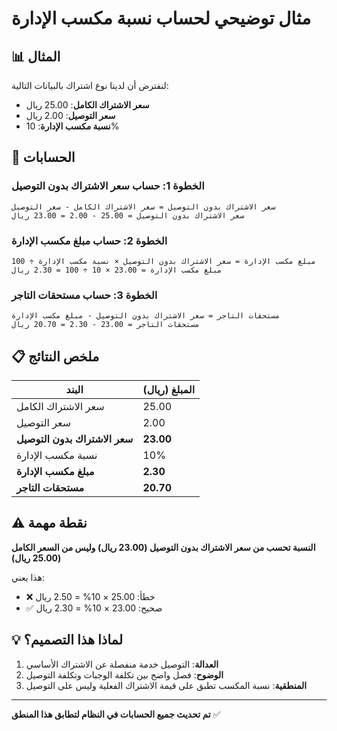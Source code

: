 # مثال توضيحي لحساب نسبة مكسب الإدارة

## 📊 المثال

لنفترض أن لدينا نوع اشتراك بالبيانات التالية:
- **سعر الاشتراك الكامل**: 25.00 ريال
- **سعر التوصيل**: 2.00 ريال  
- **نسبة مكسب الإدارة**: 10%

## 🧮 الحسابات

### الخطوة 1: حساب سعر الاشتراك بدون التوصيل
```
سعر الاشتراك بدون التوصيل = سعر الاشتراك الكامل - سعر التوصيل
سعر الاشتراك بدون التوصيل = 25.00 - 2.00 = 23.00 ريال
```

### الخطوة 2: حساب مبلغ مكسب الإدارة
```
مبلغ مكسب الإدارة = سعر الاشتراك بدون التوصيل × نسبة مكسب الإدارة ÷ 100
مبلغ مكسب الإدارة = 23.00 × 10 ÷ 100 = 2.30 ريال
```

### الخطوة 3: حساب مستحقات التاجر
```
مستحقات التاجر = سعر الاشتراك بدون التوصيل - مبلغ مكسب الإدارة
مستحقات التاجر = 23.00 - 2.30 = 20.70 ريال
```

## 📋 ملخص النتائج

| البند | المبلغ (ريال) |
|-------|---------------|
| سعر الاشتراك الكامل | 25.00 |
| سعر التوصيل | 2.00 |
| **سعر الاشتراك بدون التوصيل** | **23.00** |
| نسبة مكسب الإدارة | 10% |
| **مبلغ مكسب الإدارة** | **2.30** |
| **مستحقات التاجر** | **20.70** |

## ⚠️ نقطة مهمة

**النسبة تحسب من سعر الاشتراك بدون التوصيل (23.00 ريال) وليس من السعر الكامل (25.00 ريال)**

هذا يعني:
- ❌ خطأ: 25.00 × 10% = 2.50 ريال
- ✅ صحيح: 23.00 × 10% = 2.30 ريال

## 💡 لماذا هذا التصميم؟

1. **العدالة**: التوصيل خدمة منفصلة عن الاشتراك الأساسي
2. **الوضوح**: فصل واضح بين تكلفة الوجبات وتكلفة التوصيل
3. **المنطقية**: نسبة المكسب تطبق على قيمة الاشتراك الفعلية وليس على التوصيل

---

**تم تحديث جميع الحسابات في النظام لتطابق هذا المنطق** ✅

